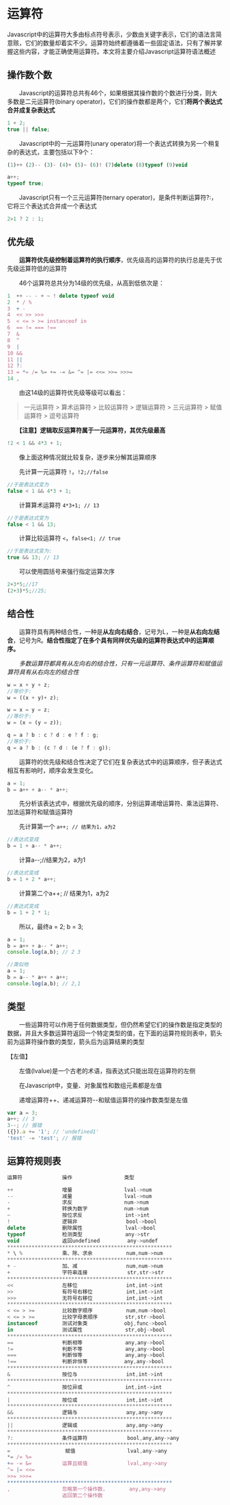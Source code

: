 ﻿# 运算符

Javascript中的运算符大多由标点符号表示，少数由关键字表示，它们的语法言简意赅，它们的数量却着实不少。运算符始终都遵循着一些固定语法，只有了解并掌握这些内容，才能正确使用运算符。本文将主要介绍Javascript运算符语法概述

## 操作数个数

　　Javascript的运算符总共有46个，如果根据其操作数的个数进行分类，则大多数是二元运算符(binary operator)，它们的操作数都是两个，它们**将两个表达式合并成复杂表达式**

```javascript
1 + 2;
true || false;
```

　　Javascript中的一元运算符(unary operator)将一个表达式转换为另一个稍复杂的表达式，主要包括以下9个：

```javascript
(1)++ (2)-- (3)- (4)+ (5)~ (6)! (7)delete (8)typeof (9)void
```
```javascript
a++;
typeof true;
```

　　Javascript只有一个三元运算符(ternary operator)，是条件判断运算符?:，它将三个表达式合并成一个表达式

```javascript
2>1 ? 2 : 1;
```

## 优先级

　　**运算符优先级控制着运算符的执行顺序**，优先级高的运算符的执行总是先于优先级运算符低的运算符

　　46个运算符总共分为14级的优先级，从高到低依次是：

```javascript
1  ++ -- - + ~ ! delete typeof void
2  * / %
3  + -
4  << >> >>>
5  < <= > >= instanceof in
6  == != === !==
7  &
8  ^
9  |
10 &&
11 ||
12 ?:
13 = *= /= %= += -= &= ^= |= <<= >>= >>>=
14 ,
```

　　由这14级的运算符优先级等级可以看出：

> 一元运算符  > 算术运算符 > 比较运算符 > 逻辑运算符 > 三元运算符 > 赋值运算符 > 逗号运算符

　　**【注意】逻辑取反运算符属于一元运算符，其优先级最高**

```javascript
!2 < 1 && 4*3 + 1;
```

　　像上面这种情况就比较复杂，逐步来分解其运算顺序

　　先计算一元运算符 `!`，`!2;//false`

```javascript
//于是表达式变为
false < 1 && 4*3 + 1;
```

　　计算算术运算符 `4*3+1; // 13`

```javascript
//于是表达式变为
false < 1 && 13;
```

　　计算比较运算符 `<`，`false<1; // true`

```javascript
//于是表达式变为:
true && 13; // 13
```

　　可以使用圆括号来强行指定运算次序

```javascript
2+3*5;//17
(2+3)*5;//25;
```

## 结合性

　　运算符具有两种结合性，一种是**从左向右结合**，记号为L，一种是**从右向左结合**，记号为R。**结合性指定了在多个具有同样优先级的运算符表达式中的运算顺序。**

　　*多数运算符都具有从左向右的结合性，只有一元运算符、条件运算符和赋值运算符具有从右向左的结合性*

```javascript
w = x + y + z;
//等价于:
w = ((x + y)+ z);

w = x = y = z;
//等价于:
w = (x = (y = z));

q = a ? b : c ? d : e ? f : g;
//等价于:
q = a ? b : (c ? d : (e ? f : g));
```

　　运算符的优先级和结合性决定了它们在复杂表达式中的运算顺序，但子表达式相互有影响时，顺序会发生变化。

```javascript
a = 1;
b = a++ + a-- * a++;
```

　　先分析该表达式中，根据优先级的顺序，分别运算递增运算符、乘法运算符、加法运算符和赋值运算符

　　先计算第一个 `a++; // 结果为1，a为2`

```javascript
//表达式变成
b = 1 + a-- * a++;
```

　　计算a--;//结果为2，a为1

```javascript
//表达式变成
b = 1 + 2 * a++;
```

　　计算第二个a++; // 结果为1，a为2

```javascript
//表达式变成
b = 1 + 2 * 1;
```

　　所以，最终a = 2; b = 3;

```javascript
a = 1;
b = a++ + a-- * a++;
console.log(a,b); // 2 3
```

```javascript
//类似地
a = 1;
b = a-- * a++ + a++;
console.log(a,b); // 2,1
```

## 类型

　　一些运算符可以作用于任何数据类型，但仍然希望它们的操作数是指定类型的数据，并且大多数运算符返回一个特定类型的值，在下面的运算符规则表中，箭头前为运算符操作数的类型，箭头后为运算结果的类型

【左值】

　　左值(lvalue)是一个古老的术语，指表达式只能出现在运算符的左侧

　　在Javascript中，变量、对象属性和数组元素都是左值

　　递增运算符++、递减运算符--和赋值运算符的操作数类型是左值

```javascript
var a = 3;
a++; // 3
3--; // 报错
({}).a += '1'; // 'undefined1'
'test' -= 'test'; // 报错
```

## 运算符规则表

```javascript
运算符             操作                 类型

++                增量                 lval->num
--                减量                 lval->num
-                 求反                 num->num
+                 转换为数字            num->num
~                 按位求反              int->int
!                 逻辑非                bool->bool
delete            删除属性              lval->bool
typeof            检测类型              any->str
void              返回undefined         any->undef
******************************************************
* \ %             乘、除、求余           num,num->num
******************************************************
+ -               加、减                num,num->num
+                 字符串连接             str,str->str
******************************************************
<<                左移位                int,int->int
>>                有符号右移位           int,int->int
>>>               无符号右移位           int,int->int
******************************************************
< <= > >=         比较数字顺序           num,num->bool
< <= > >=         比较字母表顺序         str,str->bool
instanceof        测试对象类            obj,func->bool
in                测试属性              str,obj->bool
******************************************************
==                判断相等              any,any->bool
!=                判断不等              any,any->bool
===               判断恒等              any,any->bool
!==               判断非恒等            any,any->bool
******************************************************
&                 按位与                int,int->int
******************************************************
^                 按位异或              int,int->int
******************************************************
|                 按位或                int,int->int
******************************************************
&&                逻辑与                any,any->any
******************************************************
||                逻辑或                any,any->any
******************************************************
?:                条件运算符             bool,any,any->any
******************************************************
=                  赋值                 lval,any->any
*= /= %=
+= -= &=          运算且赋值             lval,any->any
^= |= <<=
>>= >>>=
******************************************************
,                 忽略第一个操作数，       any,any->any
                  返回第二个操作数
```